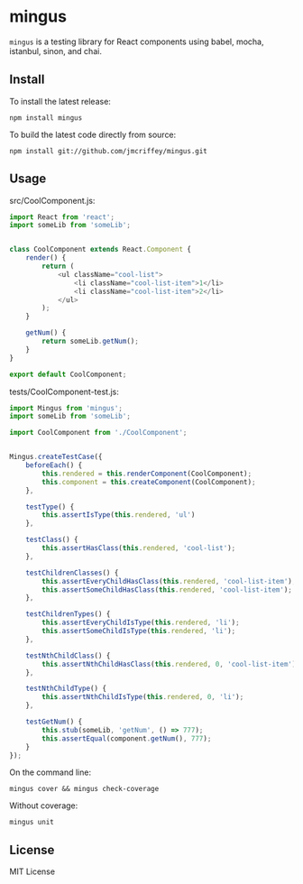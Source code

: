 # mingus

`mingus` is a testing library for React components using babel, mocha, istanbul, sinon, and chai.

## Install

To install the latest release:
```shell
npm install mingus
```

To build the latest code directly from source:
```shell
npm install git://github.com/jmcriffey/mingus.git
```

## Usage

src/CoolComponent.js:
```js
import React from 'react';
import someLib from 'someLib';


class CoolComponent extends React.Component {
    render() {
        return (
            <ul className="cool-list">
                <li className="cool-list-item">1</li>
                <li className="cool-list-item">2</li>
            </ul>
        );
    }

    getNum() {
        return someLib.getNum();
    }
}

export default CoolComponent;
```

tests/CoolComponent-test.js:
```js
import Mingus from 'mingus';
import someLib from 'someLib';

import CoolComponent from './CoolComponent';


Mingus.createTestCase({
    beforeEach() {
        this.rendered = this.renderComponent(CoolComponent);
        this.component = this.createComponent(CoolComponent);
    },

    testType() {
        this.assertIsType(this.rendered, 'ul')
    },

    testClass() {
        this.assertHasClass(this.rendered, 'cool-list');
    },

    testChildrenClasses() {
        this.assertEveryChildHasClass(this.rendered, 'cool-list-item');
        this.assertSomeChildHasClass(this.rendered, 'cool-list-item');
    },

    testChildrenTypes() {
        this.assertEveryChildIsType(this.rendered, 'li');
        this.assertSomeChildIsType(this.rendered, 'li');
    },

    testNthChildClass() {
        this.assertNthChildHasClass(this.rendered, 0, 'cool-list-item');
    },

    testNthChildType() {
        this.assertNthChildIsType(this.rendered, 0, 'li');
    },

    testGetNum() {
        this.stub(someLib, 'getNum', () => 777);
        this.assertEqual(component.getNum(), 777);
    }
});
```

On the command line:
```shell
mingus cover && mingus check-coverage
```

Without coverage:
```shell
mingus unit
```

## License

MIT License
